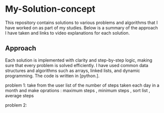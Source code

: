 # My-Solution-concept 
This repository contains solutions to various problems and algorithms that I have worked on as part of my studies. Below is a summary of the approach I have taken and links to video explanations for each solution.

## Approach

Each solution is implemented with clarity and step-by-step logic, making sure that every problem is solved efficiently. 
I have used common data structures and algorithms such as arrays, linked lists, and dynamic programming. The code is written in [python.].

problem 1: take from the user list of the number of steps taken each day in a month
and make oprations : maximum steps , minimum steps , sort list , average steps

problem 2:

